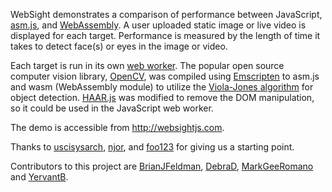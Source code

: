 WebSight demonstrates a comparison of performance between JavaScript, <a href="http://asmjs.org/">asm.js</a>, and <a href="http://webassembly.org/">WebAssembly</a>. A user uploaded static image or live video is displayed for each target. Performance is measured by the length of time it takes to detect face(s) or eyes in the image or video.

Each target is run in its own <a href="https://developer.mozilla.org/en-US/docs/Web/API/Web_Workers_API">web worker</a>. The popular open source computer vision library, <a href="http://opencv.org/">OpenCV</a>, was compiled using <a href="http://kripken.github.io/emscripten-site/">Emscripten</a> to asm.js and wasm (WebAssembly module) to utilize the <a href="https://en.wikipedia.org/wiki/Viola%E2%80%93Jones_object_detection_framework">Viola-Jones algorithm</a> for object detection. <a href="https://github.com/foo123/HAAR.js">HAAR.js</a> was modified to remove the DOM manipulation, so it could be used in the JavaScript web worker.

The demo is accessible from http://websightjs.com.

Thanks to <a href="https://github.com/ucisysarch/opencvjs">uscisysarch</a>, <a href="https://github.com/njor/opencvjs">njor</a>, and <a href="https://github.com/foo123/HAAR.js">foo123</a> for giving us a starting point.

Contributors to this project are <a href="https://github.com/BrianJFeldman">BrianJFeldman</a>, <a href="https://github.com/DebraD">DebraD</a>, <a href="https://github.com/MarkGeeRomano">MarkGeeRomano</a> and <a href="https://github.com/YervantB">YervantB</a>.
